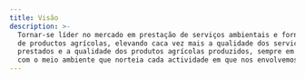 ```yaml
---
title: Visão
description: >-
  Tornar-se líder no mercado em prestação de serviços ambientais e fornecimento
  de productos agrícolas, elevando caca vez mais a qualidade dos serviços
  prestados e a qualidade dos produtos agrícolas produzidos, sempre em harmonia
  com o meio ambiente que norteia cada actividade em que nos envolvemos.
---
```


